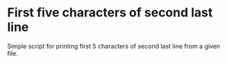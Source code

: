 # First five characters of second last line 
Simple script for printing first 5 characters of second last line from a given file.